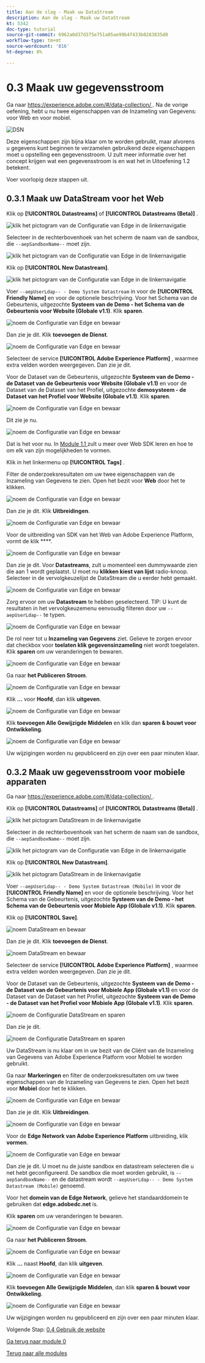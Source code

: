 ```yaml
---
title: Aan de slag - Maak uw DataStream
description: Aan de slag - Maak uw DataStream
kt: 5342
doc-type: tutorial
source-git-commit: 6962a0d37d375e751a05ae99b4f433b0283835d0
workflow-type: tm+mt
source-wordcount: '816'
ht-degree: 0%

---
```


# 0.3 Maak uw gegevensstroom

Ga naar [ https://experience.adobe.com/#/data-collection/ ](https://experience.adobe.com/#/data-collection/). Na de vorige oefening, hebt u nu twee eigenschappen van de Inzameling van Gegevens: voor Web en voor mobiel.

![ DSN ](./images/launchprop.png)

Deze eigenschappen zijn bijna klaar om te worden gebruikt, maar alvorens u gegevens kunt beginnen te verzamelen gebruikend deze eigenschappen moet u opstelling een gegevensstroom. U zult meer informatie over het concept krijgen wat een gegevensstroom is en wat het in Uitoefening 1.2 betekent.

Voer voorlopig deze stappen uit.

## 0.3.1 Maak uw DataStream voor het Web

Klik op **[!UICONTROL Datastreams]** of **[!UICONTROL Datastreams (Beta)]** .

![ klik het pictogram van de Configuratie van Edge in de linkernavigatie ](./images/edgeconfig1a.png)

Selecteer in de rechterbovenhoek van het scherm de naam van de sandbox, die `--aepSandboxName--` moet zijn.

![ klik het pictogram van de Configuratie van Edge in de linkernavigatie ](./images/edgeconfig1b.png)

Klik op **[!UICONTROL New Datastream]**.

![ klik het pictogram van de Configuratie van Edge in de linkernavigatie ](./images/edgeconfig1.png)

Voer `--aepUserLdap-- - Demo System Datastream` in voor de **[!UICONTROL Friendly Name]** en voor de optionele beschrijving. Voor het Schema van de Gebeurtenis, uitgezochte **Systeem van de Demo - het Schema van de Gebeurtenis voor Website (Globale v1.1)**. Klik **sparen**.

![ noem de Configuratie van Edge en bewaar ](./images/edgeconfig2.png)

Dan zie je dit. Klik **toevoegen de Dienst**.

![ noem de Configuratie van Edge en bewaar ](./images/edgeconfig3.png)

Selecteer de service **[!UICONTROL Adobe Experience Platform]** , waarmee extra velden worden weergegeven. Dan zie je dit.

Voor de Dataset van de Gebeurtenis, uitgezochte **Systeem van de Demo - de Dataset van de Gebeurtenis voor Website (Globale v1.1)** en voor de Dataset van de Dataset van het Profiel, uitgezochte **demosysteem - de Dataset van het Profiel voor Website (Globale v1.1)**. Klik **sparen**.

![ noem de Configuratie van Edge en bewaar ](./images/edgeconfig4.png)

Dit zie je nu.

![ noem de Configuratie van Edge en bewaar ](./images/edgeconfig5.png)

Dat is het voor nu. In [ Module 1.1 ](./../../../modules/datacollection/module1.1/data-ingestion-launch-web-sdk.md) zult u meer over Web SDK leren en hoe te om elk van zijn mogelijkheden te vormen.

Klik in het linkermenu op **[!UICONTROL Tags]** .

Filter de onderzoeksresultaten om uw twee eigenschappen van de Inzameling van Gegevens te zien. Open het bezit voor **Web** door het te klikken.

![ noem de Configuratie van Edge en bewaar ](./images/edgeconfig10a.png)

Dan zie je dit. Klik **Uitbreidingen**.

![ noem de Configuratie van Edge en bewaar ](./images/edgeconfig11.png)

Voor de uitbreiding van SDK van het Web van Adobe Experience Platform, vormt de klik ****.

![ noem de Configuratie van Edge en bewaar ](./images/edgeconfig12.png)

Dan zie je dit. Voor **Datastreams**, zult u momenteel een dummywaarde zien die aan 1 wordt geplaatst. U moet nu **klikken kiest van lijst** radio-knoop. Selecteer in de vervolgkeuzelijst de DataStream die u eerder hebt gemaakt.

![ noem de Configuratie van Edge en bewaar ](./images/edgeconfig13.png)

Zorg ervoor om uw **Datastream** te hebben geselecteerd. TIP: U kunt de resultaten in het vervolgkeuzemenu eenvoudig filteren door uw `--aepUserLdap--` te typen.

![ noem de Configuratie van Edge en bewaar ](./images/edgeconfig14.png)

De rol neer tot u **Inzameling van Gegevens** ziet. Gelieve te zorgen ervoor dat checkbox voor **toelaten klik gegevensinzameling** niet wordt toegelaten. Klik **sparen** om uw veranderingen te bewaren.

![ noem de Configuratie van Edge en bewaar ](./images/edgeconfig14a.png)

Ga naar **het Publiceren Stroom**.

![ noem de Configuratie van Edge en bewaar ](./images/edgeconfig15.png)

Klik **...** voor **Hoofd**, dan klik **uitgeven**.

![ noem de Configuratie van Edge en bewaar ](./images/edgeconfig16.png)

Klik **toevoegen Alle Gewijzigde Middelen** en klik dan **sparen &amp; bouwt voor Ontwikkeling**.

![ noem de Configuratie van Edge en bewaar ](./images/edgeconfig17.png)

Uw wijzigingen worden nu gepubliceerd en zijn over een paar minuten klaar.

## 0.3.2 Maak uw gegevensstroom voor mobiele apparaten

Ga naar [ https://experience.adobe.com/#/data-collection/ ](https://experience.adobe.com/#/data-collection/).

Klik op **[!UICONTROL Datastreams]** of **[!UICONTROL Datastreams (Beta)]** .

![ klik het pictogram DataStream in de linkernavigatie ](./images/edgeconfig1a.png)

Selecteer in de rechterbovenhoek van het scherm de naam van de sandbox, die `--aepSandboxName--` moet zijn.

![ klik het pictogram van de Configuratie van Edge in de linkernavigatie ](./images/edgeconfig1b.png)

Klik op **[!UICONTROL New Datastream]**.

![ klik het pictogram DataStream in de linkernavigatie ](./images/edgeconfig1.png)

Voer `--aepUserLdap-- - Demo System Datastream (Mobile)` in voor de **[!UICONTROL Friendly Name]** en voor de optionele beschrijving. Voor het Schema van de Gebeurtenis, uitgezochte **Systeem van de Demo - het Schema van de Gebeurtenis voor Mobiele App (Globale v1.1)**. Klik **sparen**.

Klik op **[!UICONTROL Save]**.

![ noem DataStream en bewaar ](./images/edgeconfig2m.png)

Dan zie je dit. Klik **toevoegen de Dienst**.

![ noem DataStream en bewaar ](./images/edgeconfig3m.png)

Selecteer de service **[!UICONTROL Adobe Experience Platform]** , waarmee extra velden worden weergegeven. Dan zie je dit.

Voor de Dataset van de Gebeurtenis, uitgezochte **Systeem van de Demo - de Dataset van de Gebeurtenis voor Mobiele App (Globale v1.1)** en voor de Dataset van de Dataset van het Profiel, uitgezochte **Systeem van de Demo - de Dataset van het Profiel voor Mobiele App (Globale v1.1)**. Klik **sparen**.

![ noem de Configuratie DataStream en sparen ](./images/edgeconfig4m.png)

Dan zie je dit.

![ noem de Configuratie DataStream en sparen ](./images/edgeconfig5m.png)

Uw DataStream is nu klaar om in uw bezit van de Cliënt van de Inzameling van Gegevens van Adobe Experience Platform voor Mobiel te worden gebruikt.

Ga naar **Markeringen** en filter de onderzoeksresultaten om uw twee eigenschappen van de Inzameling van Gegevens te zien. Open het bezit voor **Mobiel** door het te klikken.

![ noem de Configuratie van Edge en bewaar ](./images/edgeconfig10am.png)

Dan zie je dit. Klik **Uitbreidingen**.

![ noem de Configuratie van Edge en bewaar ](./images/edgeconfig11m.png)

Voor de **Edge Network van Adobe Experience Platform** uitbreiding, klik **vormen**.

![ noem de Configuratie van Edge en bewaar ](./images/edgeconfig12m.png)

Dan zie je dit. U moet nu de juiste sandbox en datastream selecteren die u net hebt geconfigureerd. De sandbox die moet worden gebruikt, is `--aepSandboxName--` en de datastream wordt `--aepUserLdap-- - Demo System Datastream (Mobile)` genoemd.

Voor het **domein van de Edge Network**, gelieve het standaarddomein te gebruiken dat **edge.adobedc.net** is.

Klik **sparen** om uw veranderingen te bewaren.

![ noem de Configuratie van Edge en bewaar ](./images/edgeconfig13m.png)

Ga naar **het Publiceren Stroom**.

![ noem de Configuratie van Edge en bewaar ](./images/edgeconfig15m.png)

Klik **...** naast **Hoofd**, dan klik **uitgeven**.

![ noem de Configuratie van Edge en bewaar ](./images/edgeconfig16m.png)

Klik **toevoegen Alle Gewijzigde Middelen**, dan klik **sparen &amp; bouwt voor Ontwikkeling**.

![ noem de Configuratie van Edge en bewaar ](./images/edgeconfig17m.png)

Uw wijzigingen worden nu gepubliceerd en zijn over een paar minuten klaar.

Volgende Stap: [ 0.4 Gebruik de website ](./ex4.md)

[Ga terug naar module 0](./getting-started.md)

[Terug naar alle modules](./../../../overview.md)